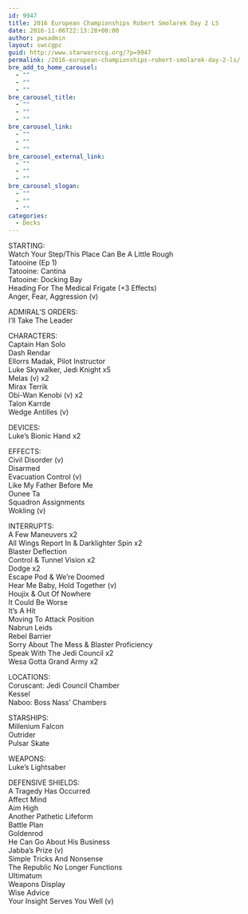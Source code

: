 ```yaml
---
id: 9947
title: 2016 European Championships Robert Smolarek Day 2 LS
date: 2016-11-06T22:13:28+00:00
author: pwsadmin
layout: swccgpc
guid: http://www.starwarsccg.org/?p=9947
permalink: /2016-european-championships-robert-smolarek-day-2-ls/
bre_add_to_home_carousel:
  - ""
  - ""
  - ""
bre_carousel_title:
  - ""
  - ""
  - ""
bre_carousel_link:
  - ""
  - ""
  - ""
bre_carousel_external_link:
  - ""
  - ""
  - ""
bre_carousel_slogan:
  - ""
  - ""
  - ""
categories:
  - Decks
---
```

STARTING:  
Watch Your Step/This Place Can Be A Little Rough  
Tatooine (Ep 1)  
Tatooine: Cantina  
Tatooine: Docking Bay  
Heading For The Medical Frigate (+3 Effects)  
Anger, Fear, Aggression (v)

ADMIRAL&#8217;S ORDERS:  
I&#8217;ll Take The Leader

CHARACTERS:  
Captain Han Solo  
Dash Rendar  
Ellorrs Madak, Pilot Instructor  
Luke Skywalker, Jedi Knight x5  
Melas (v) x2  
Mirax Terrik  
Obi-Wan Kenobi (v) x2  
Talon Karrde  
Wedge Antilles (v)

DEVICES:  
Luke&#8217;s Bionic Hand x2

EFFECTS:  
Civil Disorder (v)  
Disarmed  
Evacuation Control (v)  
Like My Father Before Me  
Ounee Ta  
Squadron Assignments  
Wokling (v)

INTERRUPTS:  
A Few Maneuvers x2  
All Wings Report In & Darklighter Spin x2  
Blaster Deflection  
Control & Tunnel Vision x2  
Dodge x2  
Escape Pod & We&#8217;re Doomed  
Hear Me Baby, Hold Together (v)  
Houjix & Out Of Nowhere  
It Could Be Worse  
It&#8217;s A Hit  
Moving To Attack Position  
Nabrun Leids  
Rebel Barrier  
Sorry About The Mess & Blaster Proficiency  
Speak With The Jedi Council x2  
Wesa Gotta Grand Army x2

LOCATIONS:  
Coruscant: Jedi Council Chamber  
Kessel  
Naboo: Boss Nass&#8217; Chambers

STARSHIPS:  
Millenium Falcon  
Outrider  
Pulsar Skate

WEAPONS:  
Luke&#8217;s Lightsaber

DEFENSIVE SHIELDS:  
A Tragedy Has Occurred  
Affect Mind  
Aim High  
Another Pathetic Lifeform  
Battle Plan  
Goldenrod  
He Can Go About His Business  
Jabba&#8217;s Prize (v)  
Simple Tricks And Nonsense  
The Republic No Longer Functions  
Ultimatum  
Weapons Display  
Wise Advice  
Your Insight Serves You Well (v)